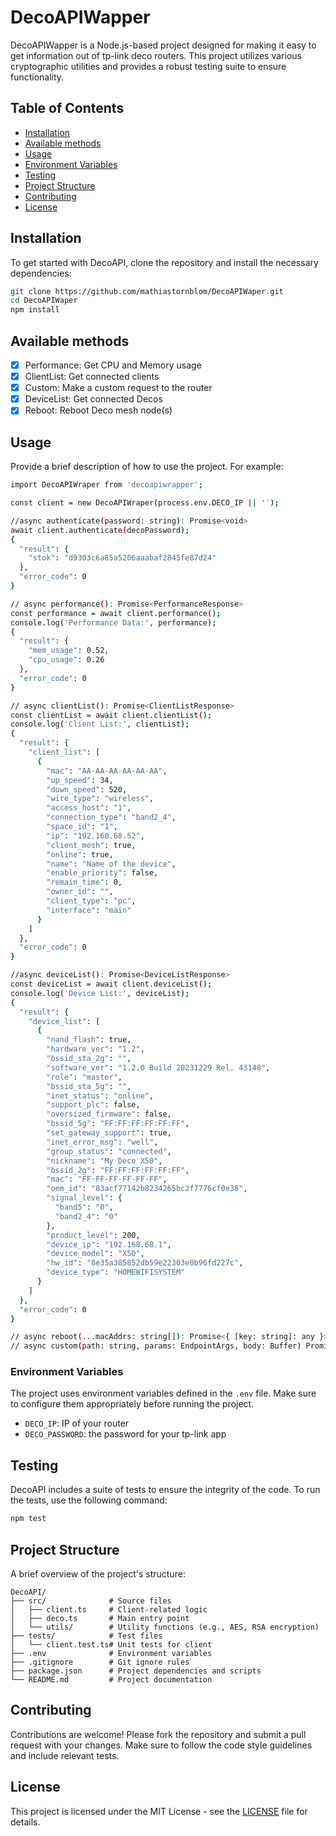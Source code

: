 # DecoAPIWapper

DecoAPIWapper is a Node.js-based project designed for making it easy to get information out of tp-link deco routers. This project utilizes various cryptographic utilities and provides a robust testing suite to ensure functionality.

## Table of Contents

- [Installation](#installation)
- [Available methods](#available-methods)
- [Usage](#usage)
- [Environment Variables](#environment-variables)
- [Testing](#testing)
- [Project Structure](#project-structure)
- [Contributing](#contributing)
- [License](#license)

## Installation

To get started with DecoAPI, clone the repository and install the necessary dependencies:

```bash
git clone https://github.com/mathiastornblom/DecoAPIWaper.git
cd DecoAPIWaper
npm install
```

## Available methods

- [x] Performance: Get CPU and Memory usage
- [x] ClientList: Get connected clients
- [x] Custom: Make a custom request to the router
- [x] DeviceList: Get connected Decos
- [x] Reboot: Reboot Deco mesh node(s)

## Usage

Provide a brief description of how to use the project. For example:

```bash
import DecoAPIWraper from 'decoapiwrapper';

const client = new DecoAPIWraper(process.env.DECO_IP || '');

//async authenticate(password: string): Promise<void>
await client.authenticate(decoPassword);
{
  "result": {
    "stok": "d9303c6a85a5206aaabaf2845fe87d24"
  },
  "error_code": 0
}

// async performance(): Promise<PerformanceResponse>
const performance = await client.performance();
console.log('Performance Data:', performance);
{
  "result": {
    "mem_usage": 0.52,
    "cpu_usage": 0.26
  },
  "error_code": 0
}

// async clientList(): Promise<ClientListResponse>
const clientList = await client.clientList();
console.log('Client List:', clientList);
{
  "result": {
    "client_list": [
      {
        "mac": "AA-AA-AA-AA-AA-AA",
        "up_speed": 34,
        "down_speed": 520,
        "wire_type": "wireless",
        "access_host": "1",
        "connection_type": "band2_4",
        "space_id": "1",
        "ip": "192.168.68.52",
        "client_mesh": true,
        "online": true,
        "name": "Name of the device",
        "enable_priority": false,
        "remain_time": 0,
        "owner_id": "",
        "client_type": "pc",
        "interface": "main"
      }
    ]
  },
  "error_code": 0
}

//async deviceList(): Promise<DeviceListResponse>
const deviceList = await client.deviceList();
console.log('Device List:', deviceList);
{
  "result": {
    "device_list": [
      {
        "nand_flash": true,
        "hardware_ver": "1.2",
        "bssid_sta_2g": "",
        "software_ver": "1.2.0 Build 20231229 Rel. 43148",
        "role": "master",
        "bssid_sta_5g": "",
        "inet_status": "online",
        "support_plc": false,
        "oversized_firmware": false,
        "bssid_5g": "FF:FF:FF:FF:FF:FF",
        "set_gateway_support": true,
        "inet_error_msg": "well",
        "group_status": "connected",
        "nickname": "My Deco X50",
        "bssid_2g": "FF:FF:FF:FF:FF:FF",
        "mac": "FF-FF-FF-FF-FF-FF",
        "oem_id": "83acf77142b8234265bc2f7776cf0e38",
        "signal_level": {
          "band5": "0",
          "band2_4": "0"
        },
        "product_level": 200,
        "device_ip": "192.168.68.1",
        "device_model": "X50",
        "hw_id": "8e35a385852db59e22303e0b96fd227c",
        "device_type": "HOMEWIFISYSTEM"
      }
    ]
  },
  "error_code": 0
}

// async reboot(...macAddrs: string[]): Promise<{ [key: string]: any }>
// async custom(path: string, params: EndpointArgs, body: Buffer) Promise<any>
```

### Environment Variables

The project uses environment variables defined in the `.env` file. Make sure to configure them appropriately before running the project.

- `DECO_IP`: IP of your router
- `DECO_PASSWORD`: the password for your tp-link app

## Testing

DecoAPI includes a suite of tests to ensure the integrity of the code. To run the tests, use the following command:

```bash
npm test
```

## Project Structure

A brief overview of the project's structure:

```plaintext
DecoAPI/
├── src/              # Source files
│   ├── client.ts     # Client-related logic
│   ├── deco.ts       # Main entry point
│   └── utils/        # Utility functions (e.g., AES, RSA encryption)
├── tests/            # Test files
│   └── client.test.ts# Unit tests for client
├── .env              # Environment variables
├── .gitignore        # Git ignore rules
├── package.json      # Project dependencies and scripts
└── README.md         # Project documentation
```

## Contributing

Contributions are welcome! Please fork the repository and submit a pull request with your changes. Make sure to follow the code style guidelines and include relevant tests.

## License

This project is licensed under the MIT License - see the [LICENSE](LICENSE) file for details.
